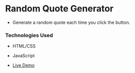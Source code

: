# Random Quote Generator
- Generate a random quote each time you click the button. 

### Technologies Used
- HTML/CSS
- JavaScript

- [Live Demo](https://webd-with-sg.github.io/Random-Quote-Generator/)